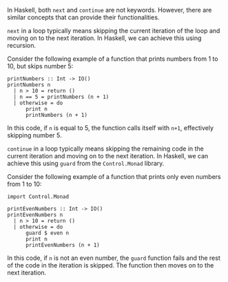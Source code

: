 In Haskell, both `next` and `continue` are not keywords. However, there are similar concepts that can provide their functionalities.

`next` in a loop typically means skipping the current iteration of the loop and moving on to the next iteration. In Haskell, we can achieve this using recursion.

Consider the following example of a function that prints numbers from 1 to 10, but skips number 5:

```
printNumbers :: Int -> IO()
printNumbers n
  | n > 10 = return ()
  | n == 5 = printNumbers (n + 1)
  | otherwise = do
      print n
      printNumbers (n + 1)
```

In this code, if `n` is equal to 5, the function calls itself with `n+1`, effectively skipping number 5.

`continue` in a loop typically means skipping the remaining code in the current iteration and moving on to the next iteration. In Haskell, we can achieve this using `guard` from the `Control.Monad` library.

Consider the following example of a function that prints only even numbers from 1 to 10:

```
import Control.Monad

printEvenNumbers :: Int -> IO()
printEvenNumbers n
  | n > 10 = return ()
  | otherwise = do
      guard $ even n
      print n
      printEvenNumbers (n + 1)
```

In this code, if `n` is not an even number, the `guard` function fails and the rest of the code in the iteration is skipped. The function then moves on to the next iteration.